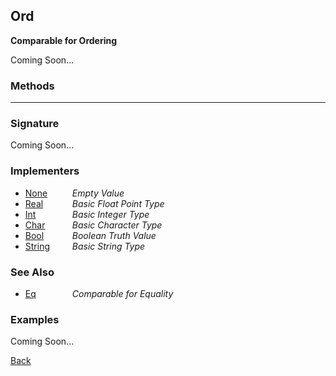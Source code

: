 Ord
---
__Comparable for Ordering__

Coming Soon...


### Methods

-------------------------------


### Signature


Coming Soon...


### Implementers

* <span style="width:75px; float:left;">[None](none)</span> _Empty Value_
* <span style="width:75px; float:left;">[Real](real)</span> _Basic Float Point Type_
* <span style="width:75px; float:left;">[Int](int)</span> _Basic Integer Type_
* <span style="width:75px; float:left;">[Char](char)</span> _Basic Character Type_
* <span style="width:75px; float:left;">[Bool](bool)</span> _Boolean Truth Value_
* <span style="width:75px; float:left;">[String](string)</span> _Basic String Type_


### See Also

* <span style="width:75px; float:left;">[Eq](eq)</span> _Comparable for Equality_


### Examples

Coming Soon...

[Back](/documentation)
